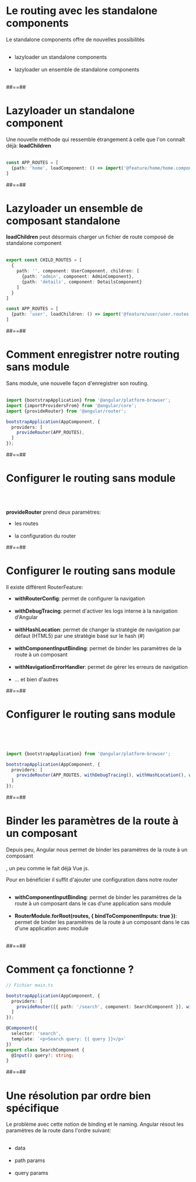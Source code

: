 # Le routing avec les standalone components

Le standalone components offre de nouvelles possibilités <br/><br/>

- lazyloader un standalone components <br/><br/>
- lazyloader un ensemble de standalone components <br/><br/>

##==##

<!-- .slide: class="sfeir-basic-slide with-code inconsolata"-->
# Lazyloader un standalone component

Une nouvelle méthode qui ressemble étrangement à celle que l'on connaît déjà: __loadChildren__ <br/><br/>

```typescript
const APP_ROUTES = [
  {path: 'home', loadComponent: () => import('@feature/home/home.component').then(cmp => cmp.HomeComponent)}
]
```
<!-- .element: class="big-code"-->

##==##

<!-- .slide: class="sfeir-basic-slide with-code inconsolata"-->
# Lazyloader un ensemble de composant standalone

__loadChildren__ peut désormais charger un fichier de route composé de standalone component <br/><br/>

```typescript
export const CHILD_ROUTES = [
  {
    path: '', component: UserComponent, children: [
      {path: 'admin', component: AdminComponent},
      {path: 'details', component: DetailsComponent}
    ]
  }
]
```
<!-- .element: class="medium-code"-->


```typescript
const APP_ROUTES = [
  {path: 'user', loadChildren: () => import('@feature/user/user.routes').then(rts => rts.CHILD_ROUTES)}
]
```
<!-- .element: class="medium-code"-->

##==##

<!-- .slide: class="sfeir-basic-slide with-code inconsolata"-->
# Comment enregistrer notre routing sans module

Sans module, une nouvelle façon d'enregistrer son routing. <br/><br/>

```typescript
import {bootstrapApplication} from '@angular/platform-browser';
import {importProvidersFrom} from '@angular/core';
import {provideRouter} from '@angular/router';

bootstrapApplication(AppComponent, {
  providers: [
    provideRouter(APP_ROUTES),
  ]
});
```
<!-- .element: class="big-code"-->

##==##

<!-- .slide: class="sfeir-basic-slide with-code inconsolata"-->
# Configurer le routing sans module
<br/><br/>

**provideRouter** prend deux paramètres: 
- les routes <br/><br/>
- la configuration du router


##==##

<!-- .slide-->
# Configurer le routing sans module

Il existe différent RouterFeature:
- **withRouterConfig**: permet de configurer la navigation <br/><br/>
- **withDebugTracing**: permet d'activer les logs interne à la navigation d'Angular <br/><br/>
- **withHashLocation**: permet de changer la stratégie de navigation par défaut (HTML5) par une stratégie basé sur le hash (#) <br/><br/>
- **withComponentInputBinding**: permet de binder les paramètres de la route à un composant <br/><br/>
- **withNavigationErrorHandler**: permet de gérer les erreurs de navigation <br/><br/>
- ... et bien d'autres

##==##

<!-- .slide: class="with-code inconsolata"-->
# Configurer le routing sans module

<br/><br/><br/>

```typescript
import {bootstrapApplication} from '@angular/platform-browser';

bootstrapApplication(AppComponent, {
  providers: [
    provideRouter(APP_ROUTES, withDebugTracing(), withHashLocation(), withComponentInputBinding()),
  ]
});
```
<!-- .element: class="big-code"-->

##==##

# Binder les paramètres de la route à un composant

Depuis peu, Angular nous permet de binder les paramètres de la route à un composant <br/><br/>, un peu comme le fait déjà Vue js.

Pour en bénéficier il suffit d'ajouter une configuration dans notre router <br/><br/>

- **withComponentInputBinding**: permet de binder les paramètres de la route à un composant dans le cas d'une application sans module <br/><br/>
- **RouterModule.forRoot(routes, { bindToComponentInputs: true })**: permet de binder les paramètres de la route à un composant dans le cas d'une application avec module <br/><br/>

##==##

<!-- .slide: class="with-code inconsolata" -->
# Comment ça fonctionne ?

```typescript
// Fichier main.ts

bootstrapApplication(AppComponent, {
  providers: [
    provideRouter([{ path: '/search', component: SearchComponent }], withComponentInputBinding()),
  ]
});
```
<!-- .element: class="medium-code"-->

```typescript
@Component({
  selector: 'search',
  template: `<p>Search query: {{ query }}</p>`
})
export class SearchComponent {
  @Input() query?: string;
}
```
<!-- .element: class="medium-code"-->

##==##

# Une résolution par ordre bien spécifique

Le problème avec cette notion de binding et le naming. Angular résout les paramètres de la route dans l'ordre suivant: <br/><br/>

- data <br/><br/>
- path params <br/><br/>
- query params <br/><br/>







